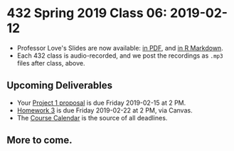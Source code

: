 # 432 Spring 2019 Class 06: 2019-02-12

- Professor Love's Slides are now available: [in PDF](https://github.com/THOMASELOVE/2019-432/blob/master/slides/class06/432_2019_slides06.pdf), and [in R Markdown](https://github.com/THOMASELOVE/2019-432/blob/master/slides/class06/432_2019_slides06.Rmd). 
- Each 432 class is audio-recorded, and we post the recordings as `.mp3` files after class, above.

## Upcoming Deliverables

- Your [Project 1 proposal](https://github.com/THOMASELOVE/2019-432/tree/master/projects/project1) is due Friday 2019-02-15 at 2 PM. 
- [Homework 3](https://github.com/THOMASELOVE/2019-432/tree/master/homework/homework3) is due Friday 2019-02-22 at 2 PM, via Canvas.
- The [Course Calendar](https://github.com/THOMASELOVE/2019-432/blob/master/calendar.md) is the source of all deadlines.

## More to come.
